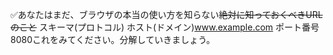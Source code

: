 ✅あなたはまだ、ブラウザの本当の使い方を知らない~~絶対に知っておくべきURLのこと~~ スキーマ(プロトコル) ホスト(ドメイン)www.example.com ポート番号8080これをみてください。分解していきましょう。